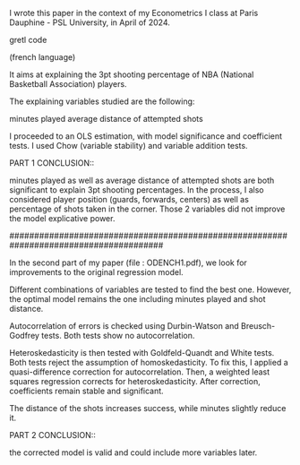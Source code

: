 I wrote this paper in the context of my Econometrics I class at Paris Dauphine - PSL University, in April of 2024.

gretl code

(french language)

It aims at explaining the 3pt shooting percentage of NBA (National Basketball Association) players.

The explaining variables studied are the following:

minutes played average distance of attempted shots

I proceeded to an OLS estimation, with model significance and coefficient tests. I used Chow (variable stability) and variable addition tests.

PART 1 CONCLUSION::

minutes played as well as average distance of attempted shots are both significant to explain 3pt shooting percentages. In the process, I also considered player position (guards, forwards, centers) as well as percentage of shots taken in the corner. Those 2 variables did not improve the model explicative power.

#######################################################################################

In the second part of my paper (file : ODENCH1.pdf), we look for improvements to the original regression model.

Different combinations of variables are tested to find the best one. However, the optimal model remains the one including minutes played and shot distance.

Autocorrelation of errors is checked using Durbin-Watson and Breusch-Godfrey tests. Both tests show no autocorrelation.

Heteroskedasticity is then tested with Goldfeld-Quandt and White tests. Both tests reject the assumption of homoskedasticity. To fix this, I applied a quasi-difference correction for autocorrelation. Then, a weighted least squares regression corrects for heteroskedasticity. After correction, coefficients remain stable and significant.

The distance of the shots increases success, while minutes slightly reduce it.

PART 2 CONCLUSION::

the corrected model is valid and could include more variables later.
